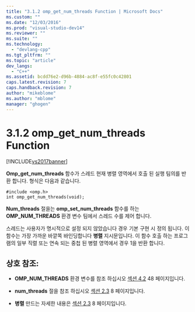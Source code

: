 ```yaml
---
title: "3.1.2 omp_get_num_threads Function | Microsoft Docs"
ms.custom: ""
ms.date: "12/03/2016"
ms.prod: "visual-studio-dev14"
ms.reviewer: ""
ms.suite: ""
ms.technology: 
  - "devlang-cpp"
ms.tgt_pltfrm: ""
ms.topic: "article"
dev_langs: 
  - "C++"
ms.assetid: bcdd76e2-d96b-4884-ac8f-e55fc0c42801
caps.latest.revision: 7
caps.handback.revision: 7
author: "mikeblome"
ms.author: "mblome"
manager: "ghogen"
---
```

# 3.1.2 omp_get_num_threads Function
[!INCLUDE[vs2017banner](../../assembler/inline/includes/vs2017banner.md)]

**Omp\_get\_num\_threads** 함수가 스레드 현재 병렬 영역에서 호출 된 실행 팀의를 반환 합니다.  형식은 다음과 같습니다.  
  
```  
#include <omp.h>  
int omp_get_num_threads(void);  
```  
  
 **Num\_threads** 절을는  **omp\_set\_num\_threads** 함수를 하는  **OMP\_NUM\_THREADS** 환경 변수 팀에서 스레드 수를 제어 합니다.  
  
 스레드는 사용자가 명시적으로 설정 되지 않았습니다 경우 기본 구현 시 정의 됩니다.  이 함수는 가장 가까운 바깥쪽 바인딩합니다  **병렬** 지시문입니다.  이 함수 호출 하는 프로그램의 일부 직렬 또는 연속 되는 중첩 된 병렬 영역에서 경우 1을 반환 합니다.  
  
## 상호 참조:  
  
-   **OMP\_NUM\_THREADS** 환경 변수를 참조 하십시오  [섹션 4.2](../../parallel/openmp/4-2-omp-num-threads.md) 48 페이지입니다.  
  
-   **num\_threads** 절을 참조 하십시오  [섹션 2.3](../../parallel/openmp/2-3-parallel-construct.md) 8 페이지입니다.  
  
-   **병렬** 만드는 자세한 내용은  [섹션 2.3](../../parallel/openmp/2-3-parallel-construct.md) 8 페이지입니다.